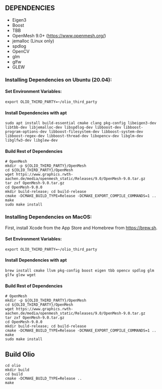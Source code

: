 ## DEPENDENCIES

* Eigen3
* Boost
* TBB
* OpenMesh 9.0+ (https://www.openmesh.org/)
* jemalloc (Linux only)
* spdlog
* OpenCV
* glm
* glfw
* GLEW

### Installing Dependencies on Ubuntu (20.04):
#### Set Environment Variables:
```
export OLIO_THIRD_PARTY=~/olio_third_party
```

#### Install Dependencies with apt
```
sudo apt install build-essential cmake clang pkg-config libeigen3-dev libtbb-dev libjemalloc-dev libspdlog-dev libboost-dev libboost-program-options-dev libboost-filesystem-dev libboost-system-dev libboost-regex-dev libboost-thread-dev libopencv-dev libglm-dev libglfw3-dev libglew-dev
```

#### Build Rest of Dependencies
```
# OpenMesh
mkdir -p ${OLIO_THIRD_PARTY}/OpenMesh
cd ${OLIO_THIRD_PARTY}/OpenMesh
wget https://www.graphics.rwth-aachen.de/media/openmesh_static/Releases/9.0/OpenMesh-9.0.tar.gz
tar zxf OpenMesh-9.0.tar.gz
cd OpenMesh-9.0.0
mkdir build-release; cd build-release
cmake -DCMAKE_BUILD_TYPE=Release -DCMAKE_EXPORT_COMPILE_COMMANDS=1 ..
make
sudo make install
```


### Installing Dependencies on MacOS:
First, install Xcode from the App Store and Homebrew from https://brew.sh.

#### Set Environment Variables:
```
export OLIO_THIRD_PARTY=~/olio_third_party
```

#### Install Dependencies with apt
```
brew install cmake llvm pkg-config boost eigen tbb opencv spdlog glm glfw glew wget
```

#### Build Rest of Dependencies
```
# OpenMesh
mkdir -p ${OLIO_THIRD_PARTY}/OpenMesh
cd ${OLIO_THIRD_PARTY}/OpenMesh
wget https://www.graphics.rwth-aachen.de/media/openmesh_static/Releases/9.0/OpenMesh-9.0.tar.gz
tar zxf OpenMesh-9.0.tar.gz
cd OpenMesh-9.0.0
mkdir build-release; cd build-release
cmake -DCMAKE_BUILD_TYPE=Release -DCMAKE_EXPORT_COMPILE_COMMANDS=1 ..
make
sudo make install
```

## Build Olio
```
cd olio
mkdir build
cd build
cmake -DCMAKE_BUILD_TYPE=Release ..
make
```

